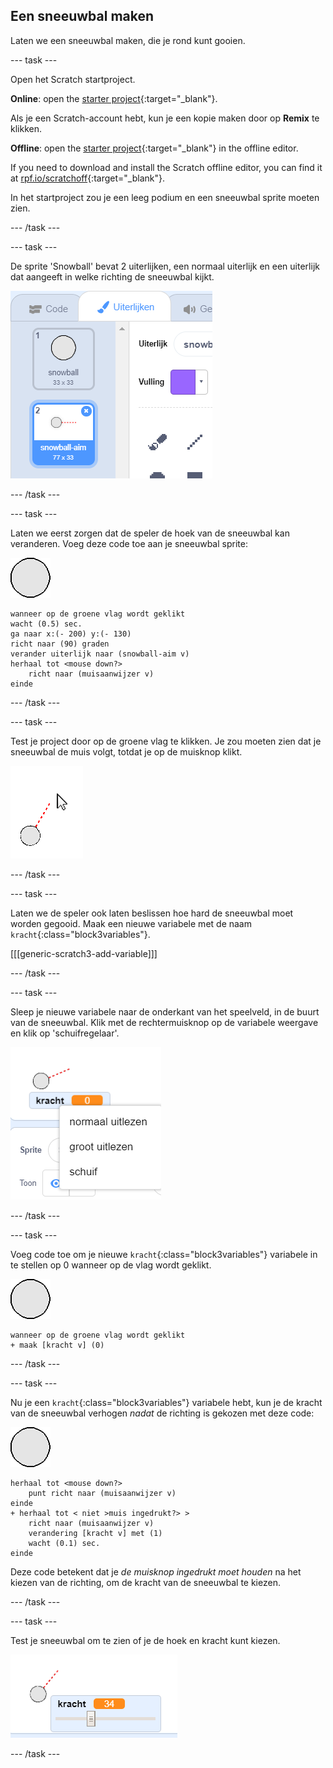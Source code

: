 ## Een sneeuwbal maken

Laten we een sneeuwbal maken, die je rond kunt gooien.

--- task ---

Open het Scratch startproject.

**Online**: open the [starter project](https://rpf.io/snowball-fight-on){:target="_blank"}.

Als je een Scratch-account hebt, kun je een kopie maken door op **Remix** te klikken.

**Offline**: open the [starter project](https://rpf.io/p/en/snowball-fight-go){:target="_blank"} in the offline editor.

If you need to download and install the Scratch offline editor, you can find it at [rpf.io/scratchoff](https://rpf.io/scratchoff){:target="_blank"}.

In het startproject zou je een leeg podium en een sneeuwbal sprite moeten zien.

--- /task ---

--- task ---

De sprite 'Snowball' bevat 2 uiterlijken, een normaal uiterlijk en een uiterlijk dat aangeeft in welke richting de sneeuwbal kijkt.

![sneeuwbal uiterlijken](images/snow-costume.png)

--- /task ---

--- task ---

Laten we eerst zorgen dat de speler de hoek van de sneeuwbal kan veranderen. Voeg deze code toe aan je sneeuwbal sprite:

![sneeuwbal sprite](images/snowball-sprite.png)

```blocks3
wanneer op de groene vlag wordt geklikt
wacht (0.5) sec.
ga naar x:(- 200) y:(- 130)
richt naar (90) graden
verander uiterlijk naar (snowball-aim v)
herhaal tot <mouse down?>
    richt naar (muisaanwijzer v)
einde
```

--- /task ---

--- task ---

Test je project door op de groene vlag te klikken. Je zou moeten zien dat je sneeuwbal de muis volgt, totdat je op de muisknop klikt.

![snowball aim sprite gericht op muis](images/snow-mouse.png)

--- /task ---

--- task ---

Laten we de speler ook laten beslissen hoe hard de sneeuwbal moet worden gegooid. Maak een nieuwe variabele met de naam `kracht`{:class="block3variables"}.

[[[generic-scratch3-add-variable]]]

--- /task ---

--- task ---

Sleep je nieuwe variabele naar de onderkant van het speelveld, in de buurt van de sneeuwbal. Klik met de rechtermuisknop op de variabele weergave en klik op 'schuifregelaar'.

![variabele gewijzigd in schuifregelaar](images/snow-slider.png)

--- /task ---

--- task ---

Voeg code toe om je nieuwe `kracht`{:class="block3variables"} variabele in te stellen op 0 wanneer op de vlag wordt geklikt.

![sneeuwbal sprite](images/snowball-sprite.png)

```blocks3
wanneer op de groene vlag wordt geklikt
+ maak [kracht v] (0)
```

--- /task ---

--- task ---

Nu je een `kracht`{:class="block3variables"} variabele hebt, kun je de kracht van de sneeuwbal verhogen _nadat_ de richting is gekozen met deze code:

![sneeuwbal sprite](images/snowball-sprite.png)

```blocks3
herhaal tot <mouse down?>
    punt richt naar (muisaanwijzer v)
einde
+ herhaal tot < niet >muis ingedrukt?> >
    richt naar (muisaanwijzer v)
    verandering [kracht v] met (1)
    wacht (0.1) sec.
einde
```

Deze code betekent dat je _de muisknop ingedrukt moet houden_ na het kiezen van de richting, om de kracht van de sneeuwbal te kiezen.

--- /task ---

--- task ---

Test je sneeuwbal om te zien of je de hoek en kracht kunt kiezen.

![vermogensvariabele op 35 naast het doel van de sneeuwbal](images/snow-test.png)

--- /task ---
